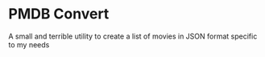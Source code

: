 # PMDB Convert

A small and terrible utility to create a list of movies in JSON format specific to my needs
